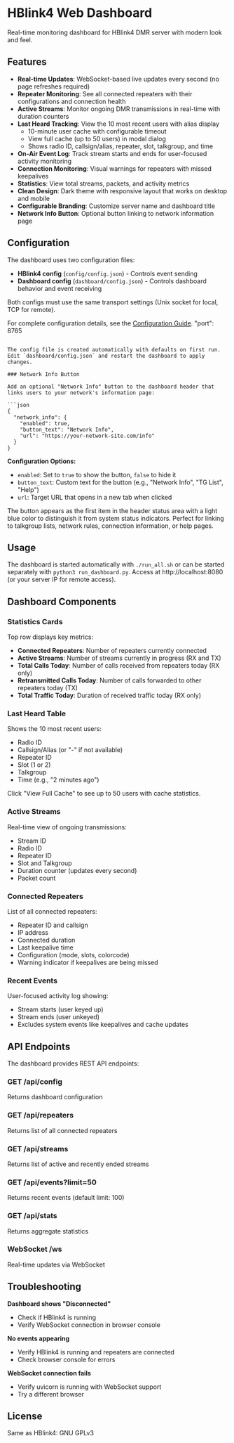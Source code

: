 # HBlink4 Web Dashboard

Real-time monitoring dashboard for HBlink4 DMR server with modern look and feel.

## Features

- **Real-time Updates**: WebSocket-based live updates every second (no page refreshes required)
- **Repeater Monitoring**: See all connected repeaters with their configurations and connection health
- **Active Streams**: Monitor ongoing DMR transmissions in real-time with duration counters
- **Last Heard Tracking**: View the 10 most recent users with alias display
  - 10-minute user cache with configurable timeout
  - View full cache (up to 50 users) in modal dialog
  - Shows radio ID, callsign/alias, repeater, slot, talkgroup, and time
- **On-Air Event Log**: Track stream starts and ends for user-focused activity monitoring
- **Connection Monitoring**: Visual warnings for repeaters with missed keepalives
- **Statistics**: View total streams, packets, and activity metrics
- **Clean Design**: Dark theme with responsive layout that works on desktop and mobile
- **Configurable Branding**: Customize server name and dashboard title
- **Network Info Button**: Optional button linking to network information page

## Configuration

The dashboard uses two configuration files:
- **HBlink4 config** (`config/config.json`) - Controls event sending
- **Dashboard config** (`dashboard/config.json`) - Controls dashboard behavior and event receiving

Both configs must use the same transport settings (Unix socket for local, TCP for remote).

For complete configuration details, see the [Configuration Guide](../docs/configuration.md#dashboard-configuration).
"port": 8765
```

The config file is created automatically with defaults on first run. Edit `dashboard/config.json` and restart the dashboard to apply changes.

### Network Info Button

Add an optional "Network Info" button to the dashboard header that links users to your network's information page:

```json
{
  "network_info": {
    "enabled": true,
    "button_text": "Network Info",
    "url": "https://your-network-site.com/info"
  }
}
```

**Configuration Options:**
- `enabled`: Set to `true` to show the button, `false` to hide it
- `button_text`: Custom text for the button (e.g., "Network Info", "TG List", "Help")
- `url`: Target URL that opens in a new tab when clicked

The button appears as the first item in the header status area with a light blue color to distinguish it from system status indicators. Perfect for linking to talkgroup lists, network rules, connection information, or help pages.

## Usage

The dashboard is started automatically with `./run_all.sh` or can be started separately with `python3 run_dashboard.py`. Access at http://localhost:8080 (or your server IP for remote access).

## Dashboard Components

### Statistics Cards
Top row displays key metrics:
- **Connected Repeaters**: Number of repeaters currently connected
- **Active Streams**: Number of streams currently in progress (RX and TX)
- **Total Calls Today**: Number of calls received from repeaters today (RX only)
- **Retransmitted Calls Today**: Number of calls forwarded to other repeaters today (TX)
- **Total Traffic Today**: Duration of received traffic today (RX only)

### Last Heard Table
Shows the 10 most recent users:
- Radio ID
- Callsign/Alias (or "-" if not available)
- Repeater ID
- Slot (1 or 2)
- Talkgroup
- Time (e.g., "2 minutes ago")

Click "View Full Cache" to see up to 50 users with cache statistics.

### Active Streams
Real-time view of ongoing transmissions:
- Stream ID
- Radio ID
- Repeater ID
- Slot and Talkgroup
- Duration counter (updates every second)
- Packet count

### Connected Repeaters
List of all connected repeaters:
- Repeater ID and callsign
- IP address
- Connected duration
- Last keepalive time
- Configuration (mode, slots, colorcode)
- Warning indicator if keepalives are being missed

### Recent Events
User-focused activity log showing:
- Stream starts (user keyed up)
- Stream ends (user unkeyed)
- Excludes system events like keepalives and cache updates


## API Endpoints

The dashboard provides REST API endpoints:

### GET /api/config
Returns dashboard configuration

### GET /api/repeaters
Returns list of all connected repeaters

### GET /api/streams
Returns list of active and recently ended streams

### GET /api/events?limit=50
Returns recent events (default limit: 100)

### GET /api/stats
Returns aggregate statistics

### WebSocket /ws
Real-time updates via WebSocket

## Troubleshooting

**Dashboard shows "Disconnected"**
- Check if HBlink4 is running
- Verify WebSocket connection in browser console

**No events appearing**
- Verify HBlink4 is running and repeaters are connected
- Check browser console for errors

**WebSocket connection fails**
- Verify uvicorn is running with WebSocket support
- Try a different browser

## License

Same as HBlink4: GNU GPLv3
